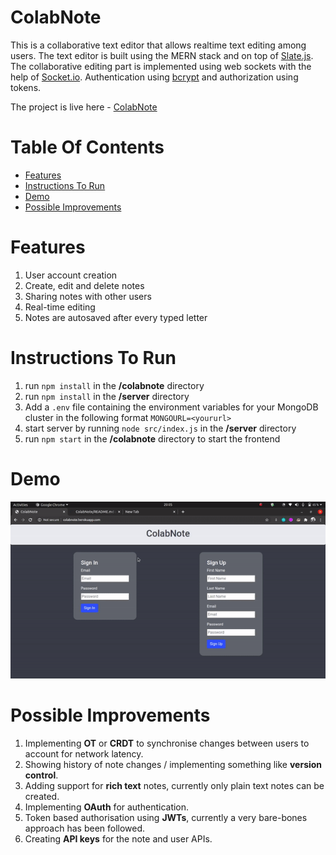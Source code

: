 # ColabNote
This is a collaborative text editor that allows realtime text editing among users. The text editor is built using the MERN stack and on top of [Slate.js](https://github.com/ianstormtaylor/slate). The collaborative editing part is implemented using web sockets with the help of [Socket.io](https://github.com/socketio/socket.io). Authentication using [bcrypt](https://www.npmjs.com/package/bcrypt) and authorization using tokens.

The project is live here - [ColabNote](http://colabnote.herokuapp.com/)

Table Of Contents
=================

<!--ts-->
   * [Features](#features)
   * [Instructions To Run](#instructions-to-run)
   * [Demo](#demo)
   * [Possible Improvements](#possible-improvements)
<!--te-->

Features
=================
1. User account creation
2. Create, edit and delete notes
3. Sharing notes with other users
4. Real-time editing
5. Notes are autosaved after every typed letter

Instructions To Run
=====================
1. run ```npm install``` in the <b>/colabnote</b> directory
2. run ```npm install``` in the <b>/server</b> directory
3. Add a ```.env``` file containing the environment variables for your MongoDB cluster in the following format ```MONGOURL=<yoururl>```
4. start server by running ```node src/index.js``` in the <b>/server</b> directory
5. run ```npm start``` in the <b>/colabnote</b> directory to start the frontend


Demo
=====================
![](demo.gif)

Possible Improvements
======================
1. Implementing <b>OT</b> or <b>CRDT</b> to synchronise changes between users to account for network latency.
2. Showing history of note changes / implementing something like <b>version control</b>.
3. Adding support for <b>rich text</b> notes, currently only plain text notes can be created.
4. Implementing <b>OAuth</b> for authentication.
5. Token based authorisation using <b>JWTs</b>, currently a very bare-bones approach has been followed.
6. Creating <b>API keys</b> for the note and user APIs.

